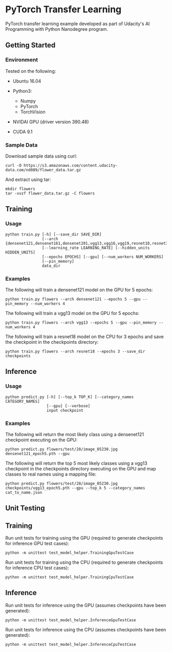 # PyTorch Transfer Learning

PyTorch transfer learning example developed as part of Udacity's AI Programming with Python Nanodegree program.

## Getting Started
### Environment
Tested on the following:
- Ubuntu 16.04
- Python3:
    - Numpy
    - PyTorch
    - TorchVision

- NVIDAI GPU (driver version 390.48)
- CUDA 9.1

### Sample Data
Download sample data using curl:

```
curl -O https://s3.amazonaws.com/content.udacity-data.com/nd089/flower_data.tar.gz
```

And extract using tar:
```
mkdir flowers
tar -xvzf flower_data.tar.gz -C flowers
```

## Training
### Usage
```
python train.py [-h] [--save_dir SAVE_DIR]
                [--arch {densenet121,densenet161,densenet201,vgg13,vgg16,vgg19,resnet18,resnet34,resnet50}]
                [--learning_rate LEARNING_RATE] [--hidden_units HIDDEN_UNITS]
                [--epochs EPOCHS] [--gpu] [--num_workers NUM_WORKERS]
                [--pin_memory]
                data_dir
```
### Examples
The following will train a densenet121 model on the GPU for 5 epochs:

```
python train.py flowers --arch densenet121 --epochs 5 --gpu --pin_memory --num_workers 4
```

The following will train a vgg13 model on the GPU for 5 epochs:

```
python train.py flowers --arch vgg13 --epochs 5 --gpu --pin_memory --num_workers 4
```

The following will train a resnet18 model on the CPU for 3 epochs and save the checkpoint in the checkpoints directory:

```
python train.py flowers --arch resnet18 --epochs 3 --save_dir checkpoints
```

## Inference
### Usage
```
python predict.py [-h] [--top_k TOP_K] [--category_names CATEGORY_NAMES]
                  [--gpu] [--verbose]
                  input checkpoint
```
### Examples
The following will return the most likely class using a densenet121 checkpoint executing on the GPU:

```
python predict.py flowers/test/28/image_05230.jpg densenet121_epoch5.pth --gpu
```

The following will return the top 5 most likely classes using a vgg13 checkpoint in the checkpoints directory executing on the GPU and map classes to real names using a mapping file:

```
python predict.py flowers/test/28/image_05230.jpg checkpoints/vgg13_epoch5.pth --gpu --top_k 5 --category_names cat_to_name.json
```
## Unit Testing
## Training
Run unit tests for training using the GPU (required to generate checkpoints for inference GPU test cases):

```
python -m unittest test_model_helper.TrainingGpuTestCase
```

Run unit tests for training using the CPU (required to generate checkpoints for inference CPU test cases):

```
python -m unittest test_model_helper.TrainingCpuTestCase
```
## Inference
Run unit tests for inference using the GPU (assumes checkpoints have been generated):

```
python -m unittest test_model_helper.InferenceGpuTestCase
```

Run unit tests for inference using the CPU (assumes checkpoints have been generated):

```
python -m unittest test_model_helper.InferenceCpuTestCase
```


